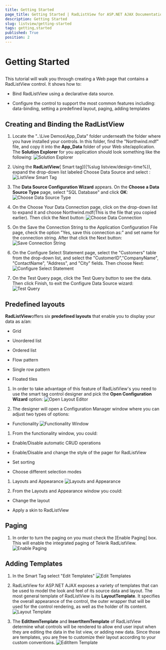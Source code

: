 ```yaml
---
title: Getting Started
page_title: Getting Started | RadListView for ASP.NET AJAX Documentation
description: Getting Started
slug: listview/getting-started
tags: getting,started
published: True
position: 2
---
```


# Getting Started



## 

This tutorial will walk you through creating a Web page that contains a RadListView control. It shows how to:

* Bind RadListView using a declarative data source.

* Configure the control to support the most common features including: data-binding, setting a predefined layout, paging, adding templates

## Creating and Binding the RadListView

1. Locate the "..\Live Demos\App_Data" folder underneath the folder where you have installed your controls. In this folder, find the "Northwind.mdf" file, and copy it into the **App_Data** folder of your Web site/application. The **Solution Explorer** for you application should look something like the following:
![Solution Explorer](images/listview_gettingstarted1.JPG)

1. Using the **RadListView**[ Smart tag]({%slug listview/design-time%}), expand the drop-down list labeled Choose Data Source and select **<New data source...>**:
![ListView Smart Tag](images/listview_gettingstarted2.jpg)

1. The **Data Source Configuration Wizard** appears. On the **Choose a Data Source Type** page, select "SQL Database" and click **OK**:
![Choose Data Source Type](images/listview_gettingstarted3.jpg)

1. On the Choose Your Data Connection page, click on the drop-down list to expand it and choose Northwind.mdf(This is the file that you copied earlier). Then click the Next button:
![Choose Data Connection](images/listview_gettingstarted4.jpg)

1. On the Save the Connection String to the Application Configuration File page, check the option "Yes, save this connection as:" and set name for the connection string. After that click the Next button:
![Save Connection String](images/listview_gettingstarted5.jpg)

1. On the Configure Select Statement page, select the "Customers" table from the drop-down list, and select the "CustomerID","CompanyName", "ContactName", "Address", and "City" fields. Then choose Next:
![Configure Select Statement](images/listview_gettingstarted6.jpg)

1. On the Test Query page, click the Test Query button to see the data. Then click Finish, to exit the Configure Data Source wizard:
![Test Query](images/listview_gettingstarted7.jpg)

## Predefined layouts

**RadListView**offers six **predefined layouts** that enable you to display your data as a/an:

* Grid

* Unordered list

* Ordered list

* Flow pattern

* Single row pattern

* Floated tiles

1. In order to take advantage of this feature of RadListView's you need to use the smart tag control designer and pick the **Open Configuration Wizard** option:
![Open Layout Editor](images/listview_gettingstarted8.jpg)

1. The designer will open a Configuration Manager window where you can adjust two types of options:

* Functionality
![Functionality Window](images/listview_gettingstarted14.jpg)

1. From the functionality window, you could:

* Enable/Disable automatic CRUD operations

* Enable/Disable and change the style of the pager for RadListView

* Set sorting

* Choose different selection modes

1. Layouts and Appearance
![Layouts and Appearance](images/listview_gettingstarted11.jpg)

1. From the Layouts and Appearance window you could:

* Change the layout

* Apply a skin to RadListView

## Paging

1. In order to turn the paging on you must check the [Enable Paging] box. This will enable the integrated paging of Telerik RadListView.
![Enable Paging](images/listview_gettingstarted10.jpg)

## Adding Templates

1. In the Smart Tag select "Edit Templates"
![Edit Templates](images/listview_gettingstarted9.jpg)

1. RadListView for ASP.NET AJAX exposes a variety of templates that can be used to model the look and feel of its source data and layout. The most general template of RadListView is its **LayoutTemplate**. It specifies the overall appearance of the control, the outer wrapper that will be used for the control rendering, as well as the holder of its content.
![Layout Template](images/listview_gettingstarted12.jpg)

1. The **EditItemTemplate** and **InsertItemTemplate** of RadListView determine what controls will be rendered to allow end user input when they are editing the data in the list view, or adding new data. Since those are templates, you are free to customize their layout according to your custom conventions.
![EditItem Template](images/listview_gettingstarted13.jpg)
